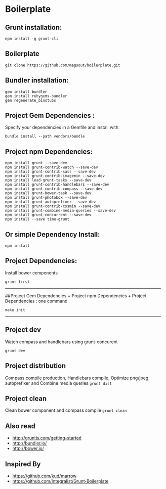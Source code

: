 Boilerplate
===========

## Grunt installation:
```
npm install -g grunt-cli
```

## Boilerplate
```
git clone https://github.com/magsout/boilerplate.git
```

## Bundler installation:
```
gem install bundler
gem install rubygems-bundler
gem regenerate_binstubs
```

## Project Gem Dependencies :
Specify your dependencies in a Gemfile and install with: 
```
bundle install --path vendors/bundle
```

## Project npm Dependencies:
```
npm install grunt --save-dev
npm install grunt-contrib-watch --save-dev
npm install grunt-contrib-sass --save-dev
npm install grunt-contrib-imagemin --save-dev
npm install load-grunt-tasks --save-dev
npm install grunt-contrib-handlebars --save-dev
npm install grunt-contrib-compass --save-dev
npm install grunt-bower-task --save-dev
npm install grunt-photobox --save-dev
npm install grunt-autoprefixer --save-dev
npm install grunt-contrib-cssmin --save-dev
npm install grunt-combine-media-queries --save-dev
npm install grunt-concurrent --save-dev
npm install --save time-grunt	

```

## Or simple Dependency Install:
```
npm install 
```

## Project Dependencies:
Install bower components
```
grunt first
```
---
##Project Gem Dependencies + Project npm Dependencies + Project Dependencies : one command
```
make init
```
---
## Project dev
Watch compass and handlebars using grunt-concurent
```
grunt dev
```

## Project distribution
Compass compile production, Handlebars compile, Optimize png/jpeg, autoprefixer and Combine media queries
```grunt dist```

## Project clean
Clean bower component and compass compile
```grunt clean```

## Also read

- http://gruntjs.com/getting-started
- http://bundler.io/
- http://bower.io/

##  Inspired By

- https://github.com/kud/marrow
- https://github.com/Integralist/Grunt-Boilerplate

